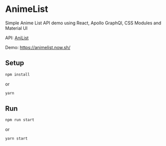 # AnimeList

Simple Anime List API demo using React, Apollo GraphQl, CSS Modules and Material UI

API: [AniList](https://anilist.gitbook.io/anilist-apiv2-docs/)

Demo: https://animelist.now.sh/

## Setup

```bash
npm install
```
or
```bash
yarn
```
## Run

```bash
npm run start
```
or
```bash
yarn start
```
